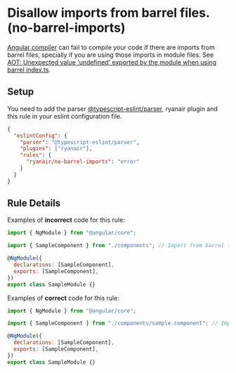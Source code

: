 # Disallow imports from barrel files. (no-barrel-imports)

[Angular compiler](https://angular.io/guide/aot-compiler) can fail to compile your code if there are imports from barrel files, specially if you are using those imports in module files. See [AOT: Unexpected value 'undefined' exported by the module when using barrel index.ts](https://github.com/ng-packagr/ng-packagr/issues/917).

## Setup

You need to add the parser [@typescript-eslint/parser](https://github.com/typescript-eslint/typescript-eslint), ryanair plugin and this rule in your eslint configuration file.

```json
{
  "eslintConfig": {
    "parser": "@typescript-eslint/parser",
    "plugins": ["ryanair"],
    "rules": {
      "ryanair/no-barrel-imports": "error"
    }
  }
}
```

## Rule Details

Examples of **incorrect** code for this rule:

```js
import { NgModule } from "@angular/core";

import { SampleComponent } from "./components"; // Import from barrel file

@NgModule({
  declarations: [SampleComponent],
  exports: [SampleComponent],
})
export class SampleModule {}
```

Examples of **correct** code for this rule:

```js
import { NgModule } from "@angular/core";

import { SampleComponent } from "./components/sample.component"; // Import from the actual file

@NgModule({
  declarations: [SampleComponent],
  exports: [SampleComponent],
})
export class SampleModule {}
```
